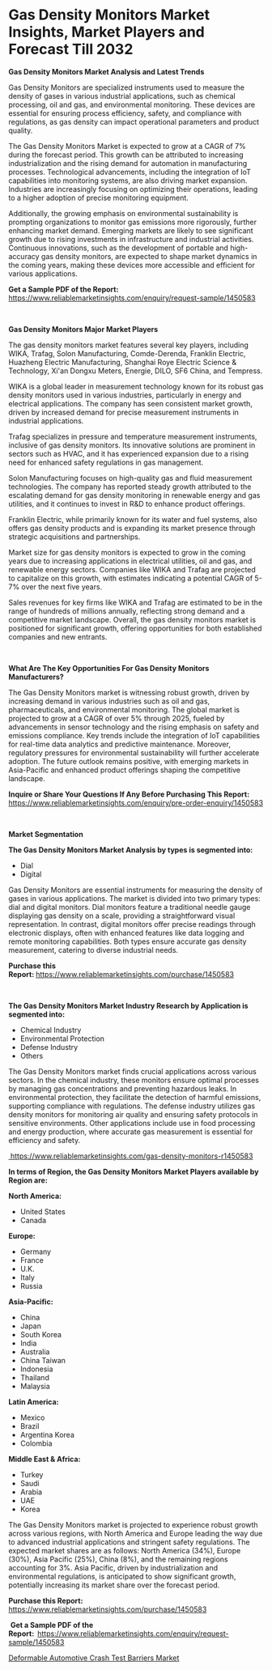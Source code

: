 <p><h1>Gas Density Monitors Market Insights, Market Players and Forecast Till 2032</h1></p><p><strong>Gas Density Monitors Market Analysis and Latest Trends</strong></p>
<p><p>Gas Density Monitors are specialized instruments used to measure the density of gases in various industrial applications, such as chemical processing, oil and gas, and environmental monitoring. These devices are essential for ensuring process efficiency, safety, and compliance with regulations, as gas density can impact operational parameters and product quality.</p><p>The Gas Density Monitors Market is expected to grow at a CAGR of 7% during the forecast period. This growth can be attributed to increasing industrialization and the rising demand for automation in manufacturing processes. Technological advancements, including the integration of IoT capabilities into monitoring systems, are also driving market expansion. Industries are increasingly focusing on optimizing their operations, leading to a higher adoption of precise monitoring equipment.</p><p>Additionally, the growing emphasis on environmental sustainability is prompting organizations to monitor gas emissions more rigorously, further enhancing market demand. Emerging markets are likely to see significant growth due to rising investments in infrastructure and industrial activities. Continuous innovations, such as the development of portable and high-accuracy gas density monitors, are expected to shape market dynamics in the coming years, making these devices more accessible and efficient for various applications.</p></p>
<p><strong>Get a Sample PDF of the Report:&nbsp;</strong> <a href="https://www.reliablemarketinsights.com/enquiry/request-sample/1450583?utm_campaign=3579&utm_medium=2&utm_source=Github&utm_content=ia&utm_term=11042025&utm_id=gas-density-monitors">https://www.reliablemarketinsights.com/enquiry/request-sample/1450583</a></p>
<p>&nbsp;</p>
<p><strong>Gas Density Monitors Major Market Players</strong></p>
<p><p>The gas density monitors market features several key players, including WIKA, Trafag, Solon Manufacturing, Comde-Derenda, Franklin Electric, Huazheng Electric Manufacturing, Shanghai Roye Electric Science & Technology, Xi'an Dongxu Meters, Energie, DILO, SF6 China, and Tempress. </p><p>WIKA is a global leader in measurement technology known for its robust gas density monitors used in various industries, particularly in energy and electrical applications. The company has seen consistent market growth, driven by increased demand for precise measurement instruments in industrial applications. </p><p>Trafag specializes in pressure and temperature measurement instruments, inclusive of gas density monitors. Its innovative solutions are prominent in sectors such as HVAC, and it has experienced expansion due to a rising need for enhanced safety regulations in gas management.</p><p>Solon Manufacturing focuses on high-quality gas and fluid measurement technologies. The company has reported steady growth attributed to the escalating demand for gas density monitoring in renewable energy and gas utilities, and it continues to invest in R&D to enhance product offerings.</p><p>Franklin Electric, while primarily known for its water and fuel systems, also offers gas density products and is expanding its market presence through strategic acquisitions and partnerships. </p><p>Market size for gas density monitors is expected to grow in the coming years due to increasing applications in electrical utilities, oil and gas, and renewable energy sectors. Companies like WIKA and Trafag are projected to capitalize on this growth, with estimates indicating a potential CAGR of 5-7% over the next five years. </p><p>Sales revenues for key firms like WIKA and Trafag are estimated to be in the range of hundreds of millions annually, reflecting strong demand and a competitive market landscape. Overall, the gas density monitors market is positioned for significant growth, offering opportunities for both established companies and new entrants.</p></p>
<p>&nbsp;</p>
<p><strong>What Are The Key Opportunities For Gas Density Monitors Manufacturers?</strong></p>
<p><p>The Gas Density Monitors market is witnessing robust growth, driven by increasing demand in various industries such as oil and gas, pharmaceuticals, and environmental monitoring. The global market is projected to grow at a CAGR of over 5% through 2025, fueled by advancements in sensor technology and the rising emphasis on safety and emissions compliance. Key trends include the integration of IoT capabilities for real-time data analytics and predictive maintenance. Moreover, regulatory pressures for environmental sustainability will further accelerate adoption. The future outlook remains positive, with emerging markets in Asia-Pacific and enhanced product offerings shaping the competitive landscape.</p></p>
<p><strong>Inquire or Share Your Questions If Any Before Purchasing This Report:</strong> <a href="https://www.reliablemarketinsights.com/enquiry/pre-order-enquiry/1450583?utm_campaign=3579&utm_medium=2&utm_source=Github&utm_content=ia&utm_term=11042025&utm_id=gas-density-monitors">https://www.reliablemarketinsights.com/enquiry/pre-order-enquiry/1450583</a></p>
<p>&nbsp;</p>
<p><strong>Market Segmentation</strong></p>
<p><strong>The Gas Density Monitors Market Analysis by types is segmented into:</strong></p>
<p><ul><li>Dial</li><li>Digital</li></ul></p>
<p><p>Gas Density Monitors are essential instruments for measuring the density of gases in various applications. The market is divided into two primary types: dial and digital monitors. Dial monitors feature a traditional needle gauge displaying gas density on a scale, providing a straightforward visual representation. In contrast, digital monitors offer precise readings through electronic displays, often with enhanced features like data logging and remote monitoring capabilities. Both types ensure accurate gas density measurement, catering to diverse industrial needs.</p></p>
<p><strong>Purchase this Report:&nbsp;</strong><a href="https://www.reliablemarketinsights.com/purchase/1450583?utm_campaign=3579&utm_medium=2&utm_source=Github&utm_content=ia&utm_term=11042025&utm_id=gas-density-monitors">https://www.reliablemarketinsights.com/purchase/1450583</a></p>
<p>&nbsp;</p>
<p><strong>The Gas Density Monitors Market Industry Research by Application is segmented into:</strong></p>
<p><ul><li>Chemical Industry</li><li>Environmental Protection</li><li>Defense Industry</li><li>Others</li></ul></p>
<p><p>The Gas Density Monitors market finds crucial applications across various sectors. In the chemical industry, these monitors ensure optimal processes by managing gas concentrations and preventing hazardous leaks. In environmental protection, they facilitate the detection of harmful emissions, supporting compliance with regulations. The defense industry utilizes gas density monitors for monitoring air quality and ensuring safety protocols in sensitive environments. Other applications include use in food processing and energy production, where accurate gas measurement is essential for efficiency and safety.</p></p>
<p><a href="https://www.reliablemarketinsights.com/gas-density-monitors-r1450583?utm_campaign=3579&utm_medium=2&utm_source=Github&utm_content=ia&utm_term=11042025&utm_id=gas-density-monitors">&nbsp;https://www.reliablemarketinsights.com/gas-density-monitors-r1450583</a></p>
<p><strong>In terms of Region, the Gas Density Monitors Market Players available by Region are:</strong></p>
<p>
    <p> <strong> North America: </strong>
        <ul>
            <li>United States</li>
            <li>Canada</li>
        </ul>
        </p> 
    <p> <strong> Europe: </strong>
        <ul>
            <li>Germany</li>
            <li>France</li>
            <li>U.K.</li>
            <li>Italy</li>
            <li>Russia</li>
        </ul>
        </p> 
    <p> <strong> Asia-Pacific: </strong>
        <ul>
            <li>China</li>
            <li>Japan</li>
            <li>South Korea</li>
            <li>India</li>
            <li>Australia</li>
            <li>China Taiwan</li>
            <li>Indonesia</li>
            <li>Thailand</li>
            <li>Malaysia</li>
        </ul>
        </p> 
    <p> <strong> Latin America: </strong>
        <ul>
            <li>Mexico</li>
            <li>Brazil</li>
            <li>Argentina Korea</li>
            <li>Colombia</li>
        </ul>
        </p> 
    <p> <strong> Middle East & Africa: </strong>
        <ul>
            <li>Turkey</li>
            <li>Saudi</li>
            <li>Arabia</li>
            <li>UAE</li>
            <li>Korea</li>
        </ul>
    </p>
    </p>
<p><p>The Gas Density Monitors market is projected to experience robust growth across various regions, with North America and Europe leading the way due to advanced industrial applications and stringent safety regulations. The expected market shares are as follows: North America (34%), Europe (30%), Asia Pacific (25%), China (8%), and the remaining regions accounting for 3%. Asia Pacific, driven by industrialization and environmental regulations, is anticipated to show significant growth, potentially increasing its market share over the forecast period.</p></p>
<p><strong>Purchase this Report: </strong><a href="https://www.reliablemarketinsights.com/purchase/1450583?utm_campaign=3579&utm_medium=2&utm_source=Github&utm_content=ia&utm_term=11042025&utm_id=gas-density-monitors">https://www.reliablemarketinsights.com/purchase/1450583</a></p>
<p>&nbsp;<strong>Get a Sample PDF of the Report:&nbsp;&nbsp;</strong><a href="https://www.reliablemarketinsights.com/enquiry/request-sample/1450583?utm_campaign=3579&utm_medium=2&utm_source=Github&utm_content=ia&utm_term=11042025&utm_id=gas-density-monitors">https://www.reliablemarketinsights.com/enquiry/request-sample/1450583</a></p>
<p><strong></strong></p>
<p><p><a href="https://github.com/ryantindyaiz/Market-Research-Report-List-1/blob/main/deformable-automotive-crash-test-barriers-market.md?utm_campaign=3579&utm_medium=2&utm_source=Github&utm_content=ia&utm_term=11042025&utm_id=gas-density-monitors">Deformable Automotive Crash Test Barriers Market</a></p></p>
